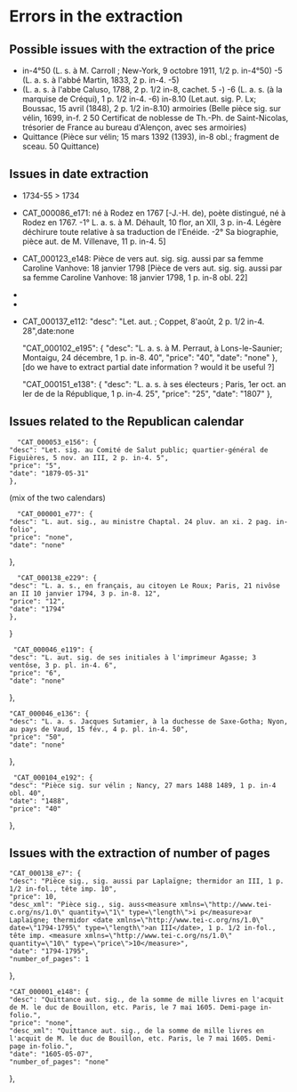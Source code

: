 # Errors in the extraction

## Possible issues with the extraction of the price
- in-4°50 (L. s. à M. Carroll ; New-York, 9 octobre 1911, 1/2 p. in-4°50)
-5 (L. a. s. à l'abbé Martin, 1833, 2 p. in-4. -5)
- (L. a. s. à l'abbe Caluso, 1788, 2 p. 1/2 in-8, cachet. 5 -)
-6 (L. a. s. (à la marquise de Créqui), 1 p. 1/2 in-4. -6)
in-8.10 (Let.aut. sig. P. Lx; Boussac, 15 avril (1848), 2 p. 1/2 in-8.10)
armoiries (Belle pièce sig. sur vélin, 1699, in-f. 2 50 
Certificat de noblesse de Th.-Ph. de Saint-Nicolas, trésorier de France au bureau
d'Alençon, avec ses armoiries)
- Quittance (Pièce sur vélin; 15 mars 1392 (1393), in-8 obl.; fragment de sceau. 50 Quittance)

## Issues in date extraction
- 1734-55 > 1734

- CAT_000086_e171: né à Rodez en 1767 [-J.-H. de), poète distingué, né à Rodez en 1767. -1° L. a. s. à M. Déhault, 10 flor, an XII, 3 p. in-4. Légère déchirure toute relative à sa traduction de l'Enéide. -2° Sa biographie, pièce aut. de M. Villenave, 11 p. in-4. 5]
- CAT_000123_e148: Pièce de vers aut. sig. sig. aussi par sa femme Caroline Vanhove: 18 janvier 1798 [Pièce de vers aut. sig. sig. aussi par sa femme Caroline Vanhove: 18 janvier 1798, 1 p. in-8 obl. 22]
- 

- 

- CAT_000137_e112: "desc": "Let. aut. ; Coppet, 8'août, 2 p. 1/2 in-4. 28",date:none


    "CAT_000102_e195": {
    "desc": "L. a. s. à M. Perraut, à Lons-le-Saunier; Montaigu, 24 décembre, 1 p. in-8. 40",
    "price": "40",
    "date": "none"
     }, 
   [do we have to extract partial date information ? would it be useful ?]
     
     "CAT_000151_e138": {
    "desc": "L. a. s. à ses électeurs ; Paris, 1er oct. an Ier de de la République, 1 p. in-4. 25",
    "price": "25",
    "date": "1807"
     },
  
 ## Issues related to the Republican calendar
      "CAT_000053_e156": {
    "desc": "Let. sig. au Comité de Salut public; quartier-général de Figuières, 5 nov. an III, 2 p. in-4. 5",
    "price": "5",
    "date": "1879-05-31"
    }, 
   (mix of the two calendars)
   

  
      "CAT_000001_e77": {
    "desc": "L. aut. sig., au ministre Chaptal. 24 pluv. an xi. 2 pag. in-folio",
    "price": "none",
    "date": "none"
  },
  
    
      "CAT_000138_e229": {
    "desc": "L. a. s., en français, au citoyen Le Roux; Paris, 21 nivôse an II 10 janvier 1794, 3 p. in-8. 12",
    "price": "12",
    "date": "1794"
    },
  
}

     "CAT_000046_e119": {
    "desc": "L. aut. sig. de ses initiales à l'imprimeur Agasse; 3 ventôse, 3 p. pl. in-4. 6",
    "price": "6",
    "date": "none"
  },
  
    "CAT_000046_e136": {
    "desc": "L. a. s. Jacques Sutamier, à la duchesse de Saxe-Gotha; Nyon, au pays de Vaud, 15 fév., 4 p. pl. in-4. 50",
    "price": "50",
    "date": "none"
  },
  
     "CAT_000104_e192": {
    "desc": "Pièce sig. sur vélin ; Nancy, 27 mars 1488 1489, 1 p. in-4 obl. 40",
    "date": "1488",
    "price": "40"
  },
  

  
## Issues with the extraction of number of pages
  
  
    "CAT_000138_e7": {
    "desc": "Pièce sig., sig. aussi par Laplaïgne; thermidor an III, 1 p. 1/2 in-fol., tête imp. 10",
    "price": 10,
    "desc_xml": "Pièce sig., sig. auss<measure xmlns=\"http://www.tei-c.org/ns/1.0\" quantity=\"1\" type=\"length\">i p</measure>ar Laplaïgne; thermidor <date xmlns=\"http://www.tei-c.org/ns/1.0\" date=\"1794-1795\" type=\"length\">an III</date>, 1 p. 1/2 in-fol., tête imp. <measure xmlns=\"http://www.tei-c.org/ns/1.0\" quantity=\"10\" type=\"price\">10</measure>",
    "date": "1794-1795",
    "number_of_pages": 1
  }, 
 
    "CAT_000001_e148": {
    "desc": "Quittance aut. sig., de la somme de mille livres en l'acquit de M. le duc de Bouillon, etc. Paris, le 7 mai 1605. Demi-page in-folio.",
    "price": "none",
    "desc_xml": "Quittance aut. sig., de la somme de mille livres en l'acquit de M. le duc de Bouillon, etc. Paris, le 7 mai 1605. Demi-page in-folio.",
    "date": "1605-05-07",
    "number_of_pages": "none"
  },
  